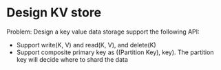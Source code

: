 # Design KV store

 Problem: Design a key value data storage support the following
API: 

*   Support write(K, V) and read(K, V), and delete(K)
*   Support composite primary key as ((Partition Key), key). The partition key will decide where to shard the data

